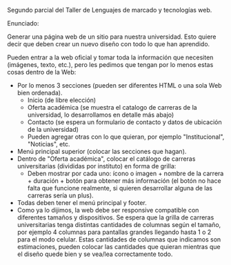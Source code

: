 Segundo parcial del Taller de Lenguajes de marcado y tecnologías web. 

Enunciado:

Generar una página web de un sitio para nuestra universidad. Esto quiere decir que deben crear un nuevo diseño con todo lo que han aprendido. 

Pueden entrar a la web oficial y tomar toda la información que necesiten (imágenes, texto, etc.), pero les pedimos que tengan por lo menos estas cosas dentro de la Web:

<ul>
  <li>
    Por lo menos 3 secciones (pueden ser diferentes HTML o una sola Web bien ordenada). 
    <ul>
      <li> Inicio (de libre elección) </li>
      <li>Oferta académica (se muestra el catalogo de carreras de la universidad, lo desarrollamos en detalle más abajo)</li>
      <li>Contacto (se espera un formulario de contacto y datos de ubicación de la universidad)</li>
      <li>Pueden agregar otras con lo que quieran, por ejemplo "Institucional", "Noticias", etc. </li>
    </ul>
  </li>
  <li>Menú principal superior (colocar las secciones que hagan).</li>
  <li>Dentro de "Oferta académica", colocar el catálogo de carreras universitarias (divididas por instituto) en forma de grilla: 
    <ul>
      <li>Deben mostrar por cada uno: ícono o imagen + nombre de la carrera + duración + botón para obtener más información (el botón no hace falta que funcione realmente, si quieren desarrollar alguna de las carreras sería un plus).
      </li>
    </ul>
  <li>Todas deben tener el menú principal y footer.</li>
  <li>Como ya lo dijimos, la web debe ser responsive compatible con diferentes tamaños y dispositivos. Se espera que la grilla de carreras universitarias tenga distintas cantidades de columnas según el tamaño, por ejemplo 4 columnas para pantallas grandes llegando hasta 1 o 2 para el modo celular. Estas cantidades de columnas que indicamos son estimaciones, pueden colocar las cantidades que quieran mientras que el diseño quede bien y se vea/lea correctamente todo.</li>
  
</ul>
